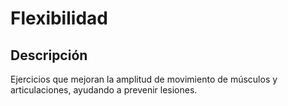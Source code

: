 # Flexibilidad 

## Descripción
Ejercicios que mejoran la amplitud de movimiento de músculos y articulaciones, ayudando a prevenir lesiones.